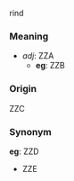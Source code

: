 rind
### Meaning
+ _adj_: ZZA
    + __eg__: ZZB

### Origin

ZZC

### Synonym

__eg__: ZZD

+ ZZE



